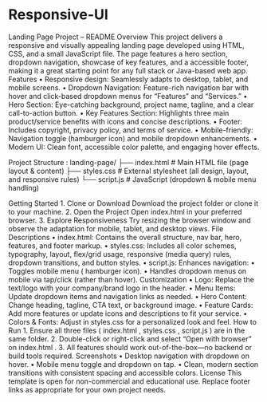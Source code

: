 # Responsive-UI
Landing Page Project – README
Overview
This project delivers a responsive and visually appealing landing page developed using HTML, CSS, and a small JavaScript file. The page features a hero section, dropdown navigation, showcase of key features, and a accessible footer, making it a great starting point for any full stack or Java-based web app.
Features
	•	Responsive design: Seamlessly adapts to desktop, tablet, and mobile screens.
	•	Dropdown Navigation: Feature-rich navigation bar with hover and click-based dropdown menus for “Features” and “Services.”
	•	Hero Section: Eye-catching background, project name, tagline, and a clear call-to-action button.
	•	Key Features Section: Highlights three main product/service benefits with icons and concise descriptions.
	•	Footer: Includes copyright, privacy policy, and terms of service.
	•	Mobile-friendly: Navigation toggle (hamburger icon) and mobile dropdown enhancements.
	•	Modern UI: Clean font, accessible color palette, and engaging hover effects.




 
 Project Structure :
                   landing-page/
├── index.html        # Main HTML file (page layout & content)
├── styles.css        # External stylesheet (all design, layout, and responsive rules)
└── script.js         # JavaScript (dropdown & mobile menu handling)





Getting Started
	1.	Clone or Download Download the project folder or clone it to your machine.
	2.	Open the Project Open  index.html  in your preferred browser.
	3.	Explore Responsiveness Try resizing the browser window and observe the adaptation for mobile, tablet, and desktop views.
File Descriptions
	•	index.html: Contains the overall structure, nav bar, hero, features, and footer markup.
	•	styles.css: Includes all color schemes, typography, layout, flex/grid usage, responsive (media query) rules, dropdown transitions, and button styles.
	•	script.js: Enhances navigation:
	•	Toggles mobile menu ( hamburger  icon).
	•	Handles dropdown menus on mobile via tap/click (rather than hover).
Customization
	•	Logo: Replace the text/logo with your company/brand logo in the header.
	•	Menu Items: Update dropdown items and navigation links as needed.
	•	Hero Content: Change heading, tagline, CTA text, or background image.
	•	Feature Cards: Add more features or update icons and descriptions to fit your service.
	•	Colors & Fonts: Adjust in  styles.css  for a personalized look and feel.
How to Run
	1.	Ensure all three files ( index.html ,  styles.css ,  script.js ) are in the same folder.
	2.	Double-click or right-click and select “Open with browser” on  index.html .
	3.	All features should work out-of-the-box—no backend or build tools required.
Screenshots
	•	Desktop navigation with dropdown on hover.
	•	Mobile menu toggle and dropdown on tap.
	•	Clean, modern section transitions with consistent spacing and accessible colors.
License
This template is open for non-commercial and educational use.
Replace footer links as appropriate for your own project needs.
